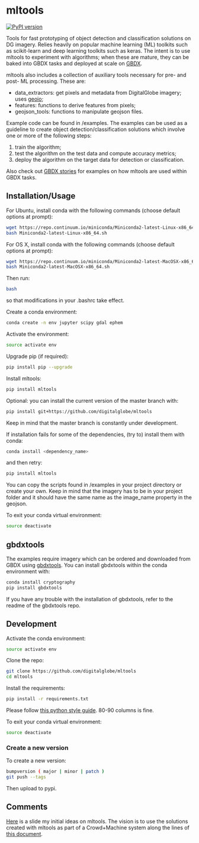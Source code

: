 # mltools

[![PyPI version](https://badge.fury.io/py/mltools.svg)](https://badge.fury.io/py/mltools)

Tools for fast prototyping of object detection and classification solutions on DG imagery.
Relies heavily on popular machine learning (ML) toolkits such as scikit-learn and deep
learning toolkits such as keras. The intent is to use mltools to experiment with algorithms;
when these are mature, they can be baked into GBDX tasks and deployed at scale on [GBDX](developer.digitalglobe.com/gbdx).  

mltools also includes a collection of auxiliary tools necessary for pre- and post- ML processing.
These are:

+ data_extractors: get pixels and metadata from DigitalGlobe imagery; uses [geoio](https://github.com/digitalglobe/geoio);
+ features: functions to derive features from pixels;
+ geojson_tools: functions to manipulate geojson files.

Example code can be found in /examples. The examples can be used as a guideline to create object detection/classification
solutions which involve one or more of the following steps:

1. train the algorithm;
2. test the algorithm on the test data and compute accuracy metrics;
3. deploy the algorithm on the target data for detection or classification.

Also check out [GBDX stories](https://github.com/PlatformStories) for examples on how mltools are used within GBDX tasks.

## Installation/Usage

For Ubuntu, install conda with the following commands (choose default options at prompt):

```bash
wget https://repo.continuum.io/miniconda/Miniconda2-latest-Linux-x86_64.sh
bash Miniconda2-latest-Linux-x86_64.sh
```

For OS X, install conda with the following commands (choose default options at prompt):

```bash
wget https://repo.continuum.io/miniconda/Miniconda2-latest-MacOSX-x86_64.sh
bash Miniconda2-latest-MacOSX-x86_64.sh
```

Then run:

```bash
bash
```
so that modifications in your .bashrc take effect.

Create a conda environment:

```bash
conda create -n env jupyter scipy gdal ephem
```

Activate the environment:

```bash
source activate env
```

Upgrade pip (if required):

```bash
pip install pip --upgrade
```

Install mltools:

```bash
pip install mltools
```

Optional: you can install the current version of the master branch with:

```bash
pip install git+https://github.com/digitalglobe/mltools
```

Keep in mind that the master branch is constantly under development.

If installation fails for some of the dependencies, (try to) install them with conda:

```bash
conda install <dependency_name>
```

and then retry:

```bash
pip install mltools
```

You can copy the scripts found in /examples in your project directory or create your own.
Keep in mind that the imagery has to be in your project folder and it should have the same name as the image_name
property in the geojson.

To exit your conda virtual environment:

```bash
source deactivate
```

## gbdxtools

The examples require imagery which can be ordered and downloaded from GBDX using [gbdxtools](http://github.com/digitalglobe/gbdxtools). You can install gbdxtools within the conda environment with:

```bash
conda install cryptography
pip install gbdxtools
```

If you have any trouble with the installation of gbdxtools, refer to the readme of the gbdxtools repo.

## Development

Activate the conda environment:

```bash
source activate env
```

Clone the repo:

```bash
git clone https://github.com/digitalglobe/mltools
cd mltools
```

Install the requirements:

```bash
pip install -r requirements.txt
```

Please follow [this python style guide](https://google.github.io/styleguide/pyguide.html). 80-90 columns is fine.

To exit your conda virtual environment:

```bash
source deactivate
```

### Create a new version

To create a new version:

```bash
bumpversion ( major | minor | patch )
git push --tags
```

Then upload to pypi.


## Comments

[Here](https://docs.google.com/drawings/d/1tKSgFMp0lLd7Abne8CdOhb1PbdJfgCz5x9XkLwDeET0/edit?usp=sharing) is a slide my initial ideas on mltools. The vision is to use the solutions created with mltools as part of a Crowd+Machine system along the lines of [this document](https://docs.google.com/document/d/1hf82I_jDNGc0NdopXxW9RkbQjLOOGkV4lU5kdM5tqlA/edit?usp=sharing).
